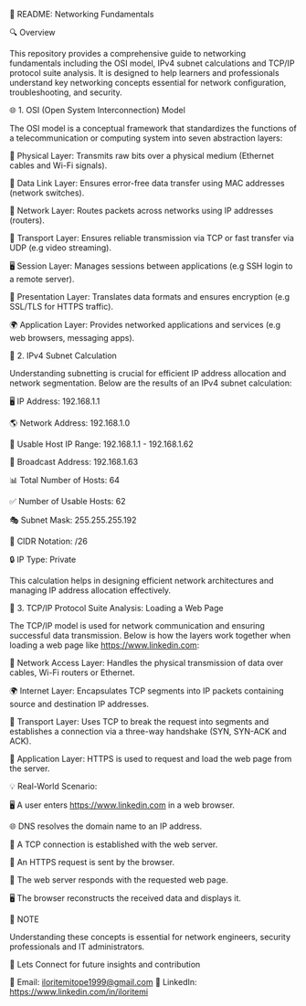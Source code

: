 📡 README: Networking Fundamentals

🔍 Overview

This repository provides a comprehensive guide to networking fundamentals including the OSI model, IPv4 subnet calculations and TCP/IP protocol suite analysis. It is designed to help learners and professionals understand key networking concepts essential for network configuration, troubleshooting, and security.

🌐 1. OSI (Open System Interconnection) Model

The OSI model is a conceptual framework that standardizes the functions of a telecommunication or computing system into seven abstraction layers:

📶 Physical Layer: Transmits raw bits over a physical medium (Ethernet cables and Wi-Fi signals).

🔗 Data Link Layer: Ensures error-free data transfer using MAC addresses (network switches).

📡 Network Layer: Routes packets across networks using IP addresses (routers).

📨 Transport Layer: Ensures reliable transmission via TCP or fast transfer via UDP (e.g video streaming).

🖥️ Session Layer: Manages sessions between applications (e.g SSH login to a remote server).

🔐 Presentation Layer: Translates data formats and ensures encryption (e.g SSL/TLS for HTTPS traffic).

🌍 Application Layer: Provides networked applications and services (e.g web browsers, messaging apps).

📌 2. IPv4 Subnet Calculation

Understanding subnetting is crucial for efficient IP address allocation and network segmentation. Below are the results of an IPv4 subnet calculation:

🖥️ IP Address: 192.168.1.1

🌎 Network Address: 192.168.1.0

📌 Usable Host IP Range: 192.168.1.1 - 192.168.1.62

📡 Broadcast Address: 192.168.1.63

📊 Total Number of Hosts: 64

✅ Number of Usable Hosts: 62

🎭 Subnet Mask: 255.255.255.192

📍 CIDR Notation: /26

🔒 IP Type: Private

This calculation helps in designing efficient network architectures and managing IP address allocation effectively.

🚀 3. TCP/IP Protocol Suite Analysis: Loading a Web Page

The TCP/IP model is used for network communication and ensuring successful data transmission. Below is how the layers work together when loading a web page like https://www.linkedin.com:

📡 Network Access Layer: Handles the physical transmission of data over cables, Wi-Fi routers or Ethernet.

🌍 Internet Layer: Encapsulates TCP segments into IP packets containing source and destination IP addresses.

📨 Transport Layer: Uses TCP to break the request into segments and establishes a connection via a three-way handshake (SYN, SYN-ACK and ACK).

🔐 Application Layer: HTTPS is used to request and load the web page from the server.

💡 Real-World Scenario:

🖥️ A user enters https://www.linkedin.com in a web browser.

🌐 DNS resolves the domain name to an IP address.

🔗 A TCP connection is established with the web server.

📩 An HTTPS request is sent by the browser.

📡 The web server responds with the requested web page.

🖥️ The browser reconstructs the received data and displays it.

🎯 NOTE

 Understanding these concepts is essential for network engineers, security professionals and IT administrators.


 🚀 Lets Connect for future insights and contribution


📧 Email: iloritemitope1999@gmail.com
🔗 LinkedIn: https://www.linkedin.com/in/iloritemi

